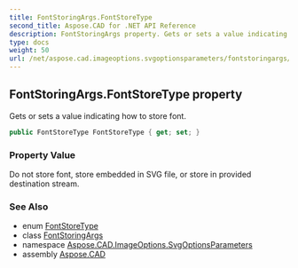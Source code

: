 ```yaml
---
title: FontStoringArgs.FontStoreType
second_title: Aspose.CAD for .NET API Reference
description: FontStoringArgs property. Gets or sets a value indicating how to store font
type: docs
weight: 50
url: /net/aspose.cad.imageoptions.svgoptionsparameters/fontstoringargs/fontstoretype/
---
```

## FontStoringArgs.FontStoreType property

Gets or sets a value indicating how to store font.

```csharp
public FontStoreType FontStoreType { get; set; }
```

### Property Value

Do not store font, store embedded in SVG file, or store in provided destination stream.

### See Also

* enum [FontStoreType](../../fontstoretype/)
* class [FontStoringArgs](../)
* namespace [Aspose.CAD.ImageOptions.SvgOptionsParameters](../../fontstoringargs/)
* assembly [Aspose.CAD](../../../)


